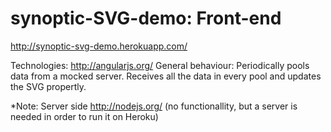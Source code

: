 synoptic-SVG-demo: Front-end
============================

http://synoptic-svg-demo.herokuapp.com/

Technologies: http://angularjs.org/ 
General behaviour: Periodically pools data from a mocked server.
				   Receives all the data in every pool and updates the SVG propertly.

*Note: Server side http://nodejs.org/ (no functionallity, but a server is needed in order to run it on Heroku)
